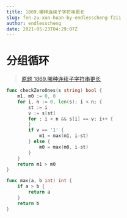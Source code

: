 ```yaml
---
title: 1869.哪种连续子字符串更长
slug: fen-zu-xun-huan-by-endlesscheng-f2i1
author: endlesscheng
date: 2021-05-23T04:29:07Z
---
```

# 分组循环
 
> [原题 1869.哪种连续子字符串更长](https://leetcode.cn/problems/longer-contiguous-segments-of-ones-than-zeros)
```go
func checkZeroOnes(s string) bool {
	m1, m0 := 0, 0
	for i, n := 0, len(s); i < n; {
		st := i
		v := s[st]
		for ; i < n && s[i] == v; i++ {
		}
		if v == '1' {
			m1 = max(m1, i-st)
		} else {
			m0 = max(m0, i-st)
		}
	}
	return m1 > m0
}

func max(a, b int) int {
	if a > b {
		return a
	}
	return b
}
```
